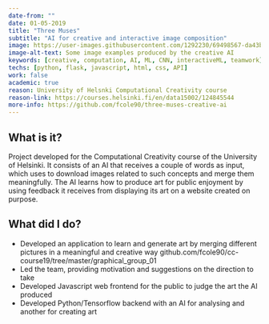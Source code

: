 ```yaml
---
date-from: ""
date: 01-05-2019
title: "Three Muses"
subtitle: "AI for creative and interactive image composition"
image: https://user-images.githubusercontent.com/1292230/69498567-da43b900-0ef1-11ea-8a0b-556955783955.png
image-alt-text: Some image examples produced by the creative AI
keywords: [creative, computation, AI, ML, CNN, interactiveML, teamwork]
techs: [python, flask, javascript, html, css, API]
work: false
academic: true
reason: University of Helsnki Computational Creativity course
reason-link: https://courses.helsinki.fi/en/data15002/124845544
more-info: https://github.com/fcole90/three-muses-creative-ai
---
```


## What is it?
Project developed for the Computational Creativity course of the University of Helsinki. 
It consists of an AI that receives a couple of words as input, 
which uses to download images related to such concepts and merge them meaningfully. 
The AI learns how to produce art for public enjoyment by using feedback it receives 
from displaying its art on a website created on purpose.

## What did I do?
- Developed an application to learn and generate art by merging different pictures in a meaningful and creative way                    github.com/fcole90/cc-course19/tree/master/graphical_group_01
- Led the team, providing motivation and suggestions on the direction to take 
- Developed Javascript web frontend for the public to judge the art the AI produced
- Developed Python/Tensorflow backend with an AI for analysing and another for creating art
